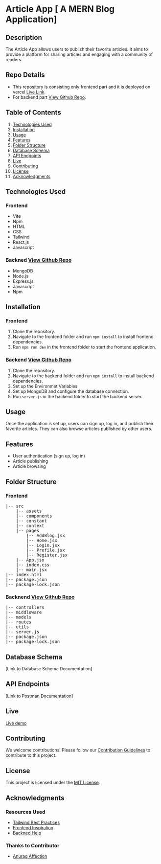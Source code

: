 # Article App [ A MERN Blog Application]


## Description
The Article App allows users to publish their favorite articles. 
It aims to provide a platform for sharing articles and engaging with a community of readers.


## Repo Details 
- This repository is consisting only frontend part and it is deployed on vercel [Live Link](https://blog-mern-frontend-anurag.vercel.app/).
- For backend part  [View Github Repo](https://github.com/anuragaffection/blog_mern_backend).


## Table of Contents
01. [Technologies Used](#technologies-used)
02. [Installation ](#installation)
03. [Usage](#usage)
04. [Features](#features)
05. [Folder Structure](#folder-structure)
06. [Database Schema](#database-schema)
07. [API Endpoints](#api-endpoints)
08. [Live](#live)
09. [Contributing](#contributing)
10. [License](#license)
11. [Acknowledgments](#acknowledgments)



## Technologies Used
### Frontend
- Vite 
- Npm 
- HTML 
- CSS 
- Tailwind 
- React.js 
- Javascript 
### Backned [View Github Repo](https://github.com/anuragaffection/blog_mern_backend)
- MongoDB
- Node.js
- Express.js 
- Javascript 
- Npm 



## Installation
### Frontend 
1. Clone the repository.
2. Navigate to the frontend folder and run `npm install` to install frontend dependencies.
3. Run `npm run dev` in the frontend folder to start the frontend application.
### Backend [View Github Repo](https://github.com/anuragaffection/blog_mern_backend)
1. Clone the repository.
2. Navigate to the backend folder and run `npm install` to install backend dependencies.
3. Set up the Environmet Variables 
4. Set up MongoDB and configure the database connection.
5. Run `server.js` in the backend folder to start the backend server.



## Usage
Once the application is set up, users can sign up, log in, and publish their favorite articles. They can also browse articles published by other users.


## Features
- User authentication (sign up, log in)
- Article publishing
- Article browsing


## Folder Structure
### Frontend 
<pre>
|-- src
    |-- assets 
    |-- components
    |-- constant 
    |-- context 
    |-- pages
        |-- AddBlog.jsx 
        |-- Home.jsx 
        |-- Login.jsx 
        |-- Profile.jsx 
        |-- Register.jsx 
    |-- App.jsx 
    |-- index.css 
    |-- main.jsx 
|-- index.html
|-- package.json
|-- package-lock.json
</pre>

### Backnend [View Github Repo](https://github.com/anuragaffection/blog_mern_backend)
<pre>
|-- controllers
|-- middleware 
|-- models 
|-- routes 
|-- utils
|-- server.js
|-- package.json
|-- package-lock.json
</pre>

## Database Schema
[Link to Database Schema Documentation]

## API Endpoints
[Link to Postman Documentation]

## Live 
[ Live demo](https://blog-mern-frontend-anurag.vercel.app/)

## Contributing
We welcome contributions! Please follow our [Contribution Guidelines](CONTRIBUTING.md) to contribute to this project.

## License
This project is licensed under the [MIT License](LICENSE).

## Acknowledgments
### Resources Used 
- [Tailwind Best Practices](https://tiennguyen.hashnode.dev/10-tailwind-css-best-practices)
- [Frontend Inspiration ](https://github.com/sumanmalakar/MERN_2023_Frontend_YouTube)
- [Backned Help](https://github.com/sumanmalakar/MERN_2023_API_YouTube)
### Thanks to Contributor 
- [ Anurag Affection ](https://github.com/anuragaffection)
